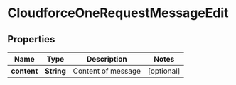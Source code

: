 

# CloudforceOneRequestMessageEdit


## Properties

| Name | Type | Description | Notes |
|------------ | ------------- | ------------- | -------------|
|**content** | **String** | Content of message |  [optional] |



